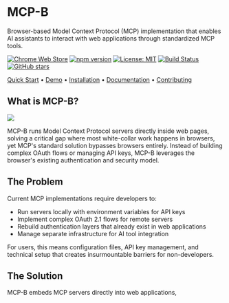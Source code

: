 # MCP-B

Browser-based Model Context Protocol (MCP) implementation that enables AI assistants to interact with web applications through standardized MCP tools.

[![Chrome Web Store](https://img.shields.io/chrome-web-store/v/daohopfhkdelnpemnhlekblhnikhdhfa?style=flat-square&label=Chrome%20Extension)](https://chromewebstore.google.com/detail/mcp-b/daohopfhkdelnpemnhlekblhnikhdhfa)
[![npm version](https://img.shields.io/npm/v/@mcp-b/transports?style=flat-square)](https://www.npmjs.com/package/@mcp-b/transports)
[![License: MIT](https://img.shields.io/badge/License-MIT-yellow.svg?style=flat-square)](https://opensource.org/licenses/MIT)
[![Build Status](https://img.shields.io/github/actions/workflow/status/MiguelsPizza/WebMCP/ci.yml?style=flat-square)](https://github.com/MiguelsPizza/WebMCP/actions)
[![GitHub stars](https://img.shields.io/github/stars/MiguelsPizza/WebMCP?style=flat-square)](https://github.com/MiguelsPizza/WebMCP/stargazers)

[Quick Start](#quick-start) • [Demo](#demo) • [Installation](#installation) • [Documentation](https://mcp-b.ai) • [Contributing](#contributing)

## What is MCP-B?

![](./FullArch.png)

MCP-B runs Model Context Protocol servers directly inside web pages, solving a critical gap where most white-collar work happens in browsers, yet MCP's standard solution bypasses browsers entirely. Instead of building complex OAuth flows or managing API keys, MCP-B leverages the browser's existing authentication and security model.

## The Problem

Current MCP implementations require developers to:

- Run servers locally with environment variables for API keys
- Implement complex OAuth 2.1 flows for remote servers
- Rebuild authentication layers that already exist in web applications
- Manage separate infrastructure for AI tool integration

For users, this means configuration files, API key management, and technical setup that creates insurmountable barriers for non-developers.

## The Solution

MCP-B embeds MCP servers directly into web applications,